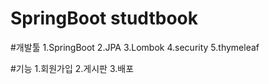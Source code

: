 # SpringBoot studtbook

#개발툴
1.SpringBoot
2.JPA
3.Lombok
4.security
5.thymeleaf

#기능
1.회원가입
2.게시판
3.배포
